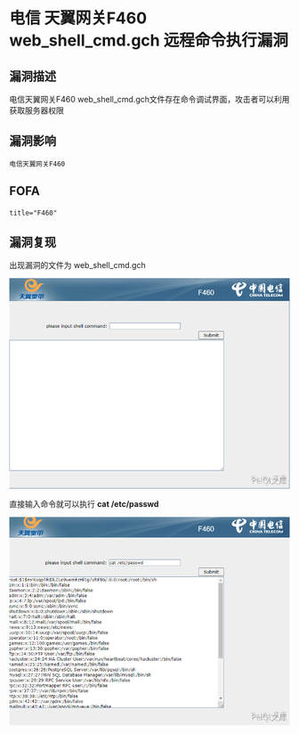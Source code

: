 # 电信 天翼网关F460 web_shell_cmd.gch 远程命令执行漏洞

## 漏洞描述

电信天翼网关F460 web_shell_cmd.gch文件存在命令调试界面，攻击者可以利用获取服务器权限

## 漏洞影响

```
电信天翼网关F460
```

## FOFA

```
title="F460"
```

## 漏洞复现

出现漏洞的文件为 web_shell_cmd.gch

![](./images/202202140925583.png)

直接输入命令就可以执行 **cat /etc/passwd**

![](./images/202202140925693.png)